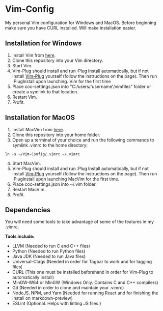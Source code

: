 # Vim-Config

My personal Vim configuration for Windows and MacOS.
Before beginning make sure you have CURL installed. Will make installation easier.

## Installation for Windows

1. Install Vim from [here](https://github.com/vim/vim-win32-installer/releases).
2. Clone this repository into your Vim directory.
3. Start Vim.
4. Vim-Plug should install and run :Plug Install automatically, but if not
install [Vim-Plug](https://github.com/junegunn/vim-plug) yourself
(follow the instructions on the page). Then run :PlugInstall upon launching.
Vim for the first time
5. Place coc-settings.json into "C:/users/'username'/vimfiles" folder or create
a symlink to that location.
6. Restart Vim.
7. Profit.

## Installation for MacOS

1. Install MacVim from [here](https://github.com/macvim-dev/macvim/releases/tag/snapshot-161).
2. Clone this repository into your home folder.
3. Open up a terminal of your choice and run the following commands to symlink
.vimrc to the home directory:

```
ln -s ~/Vim-Config/.vimrc ~/.vimrc
```

4. Start MacVim.
5. Vim-Plug should install and run :Plug Install automatically, but if not
install [Vim-Plug](https://github.com/junegunn/vim-plug) yourself
(follow the instructions on the page). Then run :PlugInstall upon launching
MacVim for the first time.
6. Place coc-settings.json into ~/.vim folder.
7. Restart MacVim.
8. Profit.

## Dependencies
You will need some tools to take advantage of some of the features in my .vimrc.

**Tools include:**

* LLVM (Needed to run C and C++ files)
* Python (Needed to run Python files)
* Java JDK (Needed to run Java files)
* Universal-Ctags (Needed in order for Tagbar to work and for tagging files)
* CURL (This one must be installed beforehand in order for Vim-Plug to
automatically install)
* MinGW-W64 or MinGW (Windows Only. Contains C and C++ compilers)
* Git (Needed in order to clone and maintain your .vimrc)
* NodeJS, NPM, and Yarn (Needed for running React and for finishing the install
on markdown-preview)
* ESLint (Optional. Helps with linting JS files.)

